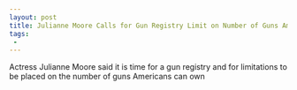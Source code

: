 ```yaml
---
layout: post
title: Julianne Moore Calls for Gun Registry Limit on Number of Guns Americans Can Own
tags:
 -
---
```

Actress Julianne Moore said it is time for a gun registry and for limitations to be placed on the number of guns Americans can own
